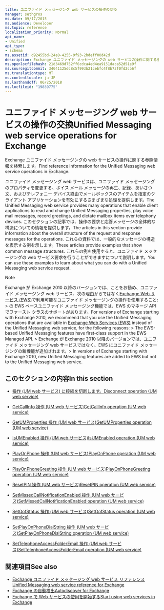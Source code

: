 ```yaml
---
title: ユニファイド メッセージング web サービスの操作の交換
manager: sethgros
ms.date: 09/17/2015
ms.audience: Developer
ms.topic: reference
localization_priority: Normal
api_name:
- Unified
api_type:
- schema
ms.assetid: d92455bd-24e8-4255-9f93-2bdeff00d42d
description: Exchange ユニファイド メッセージングの web サービスの操作に関する参照情報を検索します。
ms.openlocfilehash: 21d3469d752ff6cdca4ed4ea9151daca52d51e9f
ms.sourcegitcommit: 34041125dc8c5f993b21cebfc4f8b72f0fd2cb6f
ms.translationtype: MT
ms.contentlocale: ja-JP
ms.lasthandoff: 06/25/2018
ms.locfileid: "19839775"
---
```

# <a name="unified-messaging-web-service-operations-for-exchange"></a><span data-ttu-id="e932c-103">ユニファイド メッセージング web サービスの操作の交換</span><span class="sxs-lookup"><span data-stu-id="e932c-103">Unified Messaging web service operations for Exchange</span></span>

<span data-ttu-id="e932c-104">Exchange ユニファイド メッセージングの web サービスの操作に関する参照情報を検索します。</span><span class="sxs-lookup"><span data-stu-id="e932c-104">Find reference information for the Unified Messaging web service operations in Exchange.</span></span>
  
<span data-ttu-id="e932c-105">ユニファイド メッセージング web サービスは、ユニファイド メッセージングのプロパティを変更する、ボイス メール メッセージの再生、記録、あいさつ文、およびテレフォニー デバイス経由でメールボックスのアイテムを指定のクライアント アプリケーションを有効にするさまざまな処理を提供します。</span><span class="sxs-lookup"><span data-stu-id="e932c-105">The Unified Messaging web service provides many operations that enable client applications to read and change Unified Messaging properties, play voice mail messages, record greetings, and dictate mailbox items over telephony devices.</span></span> <span data-ttu-id="e932c-106">このセクションの記事では、操作の要求と応答メッセージの全体的な構造についての情報を提供します。</span><span class="sxs-lookup"><span data-stu-id="e932c-106">The articles in this section provide information about the overall structure of the request and response messages for the operations.</span></span> <span data-ttu-id="e932c-107">これらの資料では、一般的なメッセージの構造を表示する例を示します。</span><span class="sxs-lookup"><span data-stu-id="e932c-107">These articles provide examples that show common message structures.</span></span> <span data-ttu-id="e932c-108">これらの例を使用すると、ユニファイド メッセージングの web サービス要求を行うことができますについて説明します。</span><span class="sxs-lookup"><span data-stu-id="e932c-108">You can use these examples to learn about what you can do with a Unified Messaging web service request.</span></span>
  
> [!NOTE]
>  <span data-ttu-id="e932c-109">Exchange が Exchange 2010 以降のバージョンでは、ことをお勧め、ユニファイド メッセージング web サービス、次の理由からではなく[Exchange Web サービス (EWS)](http://msdn.microsoft.com/library/60285497-0c4e-4e51-84e1-34dd6d89a5d8%28Office.15%29.aspx)で利用可能なユニファイド メッセージングの操作を使用すること: > の EWS ベースユニファイド メッセージング機能では、EWS のマネージ API でファースト クラスのサポートがあります。</span><span class="sxs-lookup"><span data-stu-id="e932c-109">For versions of Exchange starting with Exchange 2010, we recommend that you use the Unified Messaging operations that are available in [Exchange Web Services (EWS)](http://msdn.microsoft.com/library/60285497-0c4e-4e51-84e1-34dd6d89a5d8%28Office.15%29.aspx) instead of the Unified Messaging web service, for the following reasons: >  The EWS-based Unified Messaging features have first-class support in the EWS Managed API.</span></span> <span data-ttu-id="e932c-110">> Exchange が Exchange 2010 以降のバージョンでは、ユニファイド メッセージング web サービスではなく、EWS にユニファイド メッセージングの新機能が追加されます。</span><span class="sxs-lookup"><span data-stu-id="e932c-110">>  In versions of Exchange starting with Exchange 2010, new Unified Messaging features are added to EWS but not to the Unified Messaging web service.</span></span> 
  
## <a name="in-this-section"></a><span data-ttu-id="e932c-111">このセクションの内容</span><span class="sxs-lookup"><span data-stu-id="e932c-111">In this section</span></span>
<span data-ttu-id="e932c-112"><a name="bk_InThisSection"> </a></span><span class="sxs-lookup"><span data-stu-id="e932c-112"></span></span>

- [<span data-ttu-id="e932c-113">操作 (UM web サービス) に接続を切断します。</span><span class="sxs-lookup"><span data-stu-id="e932c-113">Disconnect operation (UM web service)</span></span>](disconnect-operation-um-web-service.md)
    
- [<span data-ttu-id="e932c-114">GetCallInfo 操作 (UM web サービス)</span><span class="sxs-lookup"><span data-stu-id="e932c-114">GetCallInfo operation (UM web service)</span></span>](getcallinfo-operation-um-web-service.md)
    
- [<span data-ttu-id="e932c-115">GetUMProperties 操作 (UM web サービス)</span><span class="sxs-lookup"><span data-stu-id="e932c-115">GetUMProperties operation (UM web service)</span></span>](getumproperties-operation-um-web-service.md)
    
- [<span data-ttu-id="e932c-116">IsUMEnabled 操作 (UM web サービス)</span><span class="sxs-lookup"><span data-stu-id="e932c-116">IsUMEnabled operation (UM web service)</span></span>](isumenabled-operation-um-web-service.md)
    
- [<span data-ttu-id="e932c-117">PlayOnPhone 操作 (UM web サービス)</span><span class="sxs-lookup"><span data-stu-id="e932c-117">PlayOnPhone operation (UM web service)</span></span>](playonphone-operation-um-web-service.md)
    
- [<span data-ttu-id="e932c-118">PlayOnPhoneGreeting 操作 (UM web サービス)</span><span class="sxs-lookup"><span data-stu-id="e932c-118">PlayOnPhoneGreeting operation (UM web service)</span></span>](playonphonegreeting-operation-um-web-service.md)
    
- [<span data-ttu-id="e932c-119">ResetPIN 操作 (UM web サービス)</span><span class="sxs-lookup"><span data-stu-id="e932c-119">ResetPIN operation (UM web service)</span></span>](resetpin-operation-um-web-service.md)
    
- [<span data-ttu-id="e932c-120">SetMissedCallNotificationEnabled 操作 (UM web サービス)</span><span class="sxs-lookup"><span data-stu-id="e932c-120">SetMissedCallNotificationEnabled operation (UM web service)</span></span>](setmissedcallnotificationenabled-operation-um-web-service.md)
    
- [<span data-ttu-id="e932c-121">SetOofStatus 操作 (UM web サービス)</span><span class="sxs-lookup"><span data-stu-id="e932c-121">SetOofStatus operation (UM web service)</span></span>](setoofstatus-operation-um-web-service.md)
    
- [<span data-ttu-id="e932c-122">SetPlayOnPhoneDialString 操作 (UM web サービス)</span><span class="sxs-lookup"><span data-stu-id="e932c-122">SetPlayOnPhoneDialString operation (UM web service)</span></span>](setplayonphonedialstring-operation-um-web-service.md)
    
- [<span data-ttu-id="e932c-123">SetTelephoneAccessFolderEmail 操作 (UM web サービス)</span><span class="sxs-lookup"><span data-stu-id="e932c-123">SetTelephoneAccessFolderEmail operation (UM web service)</span></span>](settelephoneaccessfolderemail-operation-um-web-service.md)
    
## <a name="see-also"></a><span data-ttu-id="e932c-124">関連項目</span><span class="sxs-lookup"><span data-stu-id="e932c-124">See also</span></span>

- [<span data-ttu-id="e932c-125">Exchange ユニファイド メッセージング web サービス リファレンス</span><span class="sxs-lookup"><span data-stu-id="e932c-125">Unified Messaging web service reference for Exchange</span></span>](unified-messaging-web-service-reference-for-exchange.md)
- [<span data-ttu-id="e932c-126">Exchange の自動検出</span><span class="sxs-lookup"><span data-stu-id="e932c-126">Autodiscover for Exchange</span></span>](../exchange-web-services/autodiscover-for-exchange.md)
- [<span data-ttu-id="e932c-127">Exchange で Web サービスの使用を開始する</span><span class="sxs-lookup"><span data-stu-id="e932c-127">Start using web services in Exchange</span></span>](../exchange-web-services/start-using-web-services-in-exchange.md)
    

